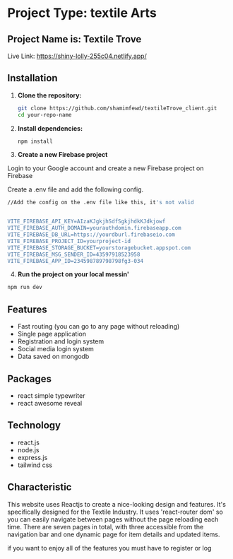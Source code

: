 

# Project Type: textile Arts

## Project Name is: Textile Trove

Live Link: https://shiny-lolly-255c04.netlify.app/

## Installation


1. **Clone the repository:**

    ```bash
   git clone https://github.com/shamimfewd/textileTrove_client.git
    cd your-repo-name
    ```


2. **Install dependencies:**

    ```bash
    npm install
    ```
3. **Create a new Firebase project**

Login to your Google account and create a new Firebase project on Firebase

Create a .env file and add the following config.

```bash
//Add the config on the .env file like this, it's not valid


VITE_FIREBASE_API_KEY=AIzaKJgkjhSdfSgkjhdkKJdkjowf
VITE_FIREBASE_AUTH_DOMAIN=yourauthdomin.firebaseapp.com
VITE_FIREBASE_DB_URL=https://yourdburl.firebaseio.com
VITE_FIREBASE_PROJECT_ID=yourproject-id
VITE_FIREBASE_STORAGE_BUCKET=yourstoragebucket.appspot.com
VITE_FIREBASE_MSG_SENDER_ID=43597918523958
VITE_FIREBASE_APP_ID=234598789798798fg3-034

```

4. **Run the project on your local messin'**

```bash
npm run dev
```



## Features 

- Fast routing (you can go to any page without reloading)
- Single page application
- Registration and login system
- Social media login system
- Data saved on mongodb

## Packages

- react simple typewriter
- react awesome reveal

## Technology
- react.js
- node.js
- express.js
- tailwind css


## Characteristic 

This website uses Reactjs to create a nice-looking design and features. It's specifically designed for the Textile Industry. It uses 'react-router dom' so you can easily navigate between pages without the page reloading each time. There are seven pages in total, with three accessible from the navigation bar and one dynamic page for item details and updated items.


if you want to enjoy all of the features you must have to register or log 

